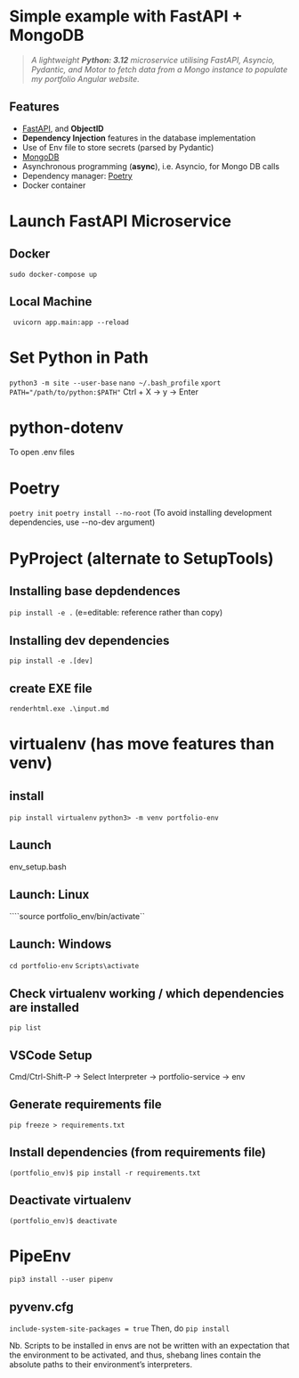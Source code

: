 # Simple example with FastAPI + MongoDB    

>*A lightweight **Python: 3.12** microservice utilising FastAPI, Asyncio, Pydantic, and Motor to fetch data from a Mongo instance to populate my portfolio Angular website.*

## Features 
- [FastAPI](http://fastapi.tiangolo.com), and **ObjectID**
- **Dependency Injection** features in the database implementation
- Use of Env file to store secrets (parsed by Pydantic)  
- [MongoDB](https://www.mongodb.com) 
- Asynchronous programming (**async**), i.e. Asyncio, for Mongo DB calls
- Dependency manager: [Poetry](https://python-poetry.org) 
- Docker container 

# Launch FastAPI Microservice
## Docker
``sudo docker-compose up``

## Local Machine
`` uvicorn app.main:app --reload``

# Set Python in Path
``python3 -m site --user-base``
``nano ~/.bash_profile``
``xport PATH="/path/to/python:$PATH"``
Ctrl + X -> y -> Enter

# python-dotenv
To open .env files

# Poetry
``poetry init``
``poetry install --no-root`` (To avoid installing development dependencies, use --no-dev argument)

# PyProject (alternate to SetupTools)
## Installing base depdendences
``pip install -e .`` (e=editable: reference rather than copy)
## Installing dev dependencies
``pip install -e .[dev]``
## create EXE file
``renderhtml.exe .\input.md``

# virtualenv (has move features than venv)
## install 
``pip install virtualenv``
``python3> -m venv portfolio-env``
## Launch
env_setup.bash
## Launch: Linux
````source portfolio_env/bin/activate``
## Launch: Windows
``cd portfolio-env``
``Scripts\activate``
## Check virtualenv working / which dependencies are installed
``pip list``
## VSCode Setup
Cmd/Ctrl-Shift-P -> Select Interpreter -> portfolio-service -> env
## Generate requirements file
``pip freeze > requirements.txt``
## Install dependencies (from requirements file)
``(portfolio_env)$ pip install -r requirements.txt``
## Deactivate virtualenv
``(portfolio_env)$ deactivate``

# PipeEnv
``pip3 install --user pipenv``
## pyvenv.cfg
``include-system-site-packages = true``
Then, do ``pip install``

Nb. Scripts to be installed in envs are not be written with an expectation that the environment to be activated, and thus, shebang lines contain the absolute paths to their environment’s interpreters.